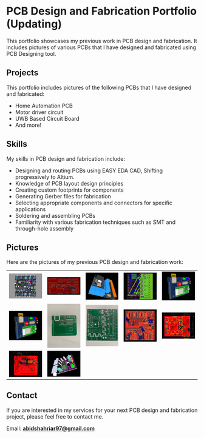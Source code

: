 # PCB Design and Fabrication Portfolio (Updating)
This portfolio showcases my previous work in PCB design and fabrication. It includes pictures of various PCBs that I have designed and fabricated using PCB Designing tool.

## Projects
This portfolio includes pictures of the following PCBs that I have designed and fabricated:

- Home Automation PCB
- Motor driver circuit
- UWB Based Circuit Board
- And more!

## Skills
My skills in PCB design and fabrication include:

- Designing and routing PCBs using EASY EDA CAD, Shifting progressively to Altium.
- Knowledge of PCB layout design principles
- Creating custom footprints for components
- Generating Gerber files for fabrication
- Selecting appropriate components and connectors for specific applications
- Soldering and assembling PCBs
- Familiarity with various fabrication techniques such as SMT and through-hole assembly

## Pictures
Here are the pictures of my previous PCB design and fabrication work: 

|  |  |  |  |  |
| ------- | ------- | ------- | ------- | ------- |
| <img src='pcb_images/Screenshot 2023-08-29 at 3.39.46 PM.png' width='300' /> | <img src='pcb_images/esp 32 .jpeg' width='300' /> | <img src='pcb_images/esp32 s.jpeg' width='300' /> | <img src='pcb_images/esp32.jpeg' width='300' /> | <img src='pcb_images/uwb 3d.jpeg' width='300' /> |
| <img src='pcb_images/uwb 3d.jpeg' width='300' /> | <img src='pcb_images/UWB Based Chip.jpeg' width='300' /> | <img src='pcb_images/Home Automation.jpeg' width='300' /> | <img src='pcb_images/Step Sch.png' width='300' /> | <img src='pcb_images/sound x.jpeg' width='300' /> |
| <img src='pcb_images/UWBX.jpeg' width='300' /> | <img src='pcb_images/sound x 3d.jpeg' width='300' /> |  |  |  |

## Contact
If you are interested in my services for your next PCB design and fabrication project, please feel free to contact me.

Email: **abidshahriar97@gmail.com**
